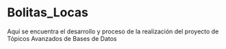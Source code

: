 # Bolitas_Locas
Aquí se encuentra el desarrollo y proceso de la realización del proyecto de Tópicos Avanzados de Bases de Datos
